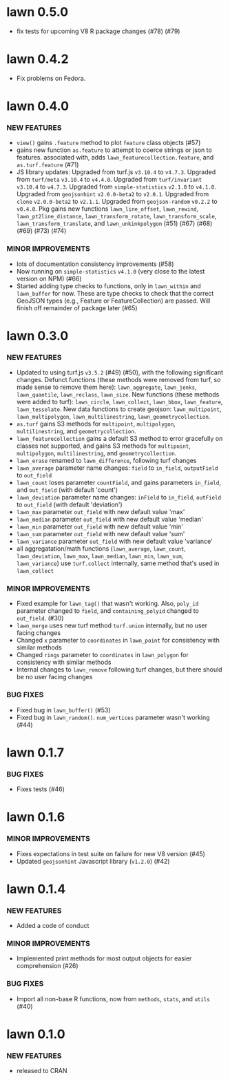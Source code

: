 lawn 0.5.0
==========

- fix tests for upcoming V8 R package changes (#78) (#79)


lawn 0.4.2
==========

- Fix problems on Fedora.


lawn 0.4.0
==========

### NEW FEATURES

* `view()` gains `.feature` method to plot `feature` class objects (#57)
* gains new function `as.feature` to attempt to coerce strings or json
to features. associated with, adds `lawn_featurecollection.feature`, and
`as.turf.feature` (#71)
* JS library updates: Upgraded from turf.js `v3.10.4` to `v4.7.3`. Upgraded from
`turf/meta` `v3.10.4` to `v4.4.0`. Upgraded from `turf/invariant` `v3.10.4` to `v4.7.3`.
Upgraded from `simple-statistics` `v2.1.0` to `v4.1.0`. Upgraded from `geojsonhint`
`v2.0.0-beta2` to `v2.0.1`. Upgraded from `clone` `v2.0.0-beta2` to `v2.1.1`.
Upgraded from `geojson-random` `v0.2.2` to `v0.4.0`. Pkg gains new functions
`lawn_line_offset`, `lawn_rewind`, `lawn_pt2line_distance`,
`lawn_transform_rotate`, `lawn_transform_scale`, `lawn_transform_translate`,
and `lawn_unkinkpolygon` (#51) (#67) (#68) (#69) (#73) (#74)

### MINOR IMPROVEMENTS

* lots of documentation consistency improvements (#58)
* Now running on `simple-statistics` `v4.1.0` (very close to the
latest version on NPM) (#66)
* Started adding type checks to functions, only in `lawn_within` and
`lawn_buffer` for now. These are type checks to check that the correct
GeoJSON types (e.g., Feature or FeatureCollection) are passed. Will finish
off remainder of package later (#65)


lawn 0.3.0
==========

### NEW FEATURES

* Updated to using turf.js `v3.5.2` (#49) (#50), with the following significant
changes. Defunct functions (these methods were removed from turf, so
made sense to remove them here): `lawn_aggregate`, `lawn_jenks`,
`lawn_quantile`, `lawn_reclass`, `lawn_size`. New functions (these methods
were added to turf): `lawn_circle`, `lawn_collect`, `lawn_bbox`,
`lawn_feature`, `lawn_tesselate`. New data functions
to create geojson: `lawn_multipoint`, `lawn_multipolygon`,
`lawn_multilinestring`, `lawn_geometrycollection`.
* `as.turf` gains S3 methods for `multipoint`, `multipolygon`,
`multilinestring`, and `geometrycollection`.
* `lawn_featurecollection` gains a default S3 method to error
gracefully on classes not supported, and gains S3 methods for `multipoint`,
`multipolygon`, `multilinestring`, and `geometrycollection`.
* `lawn_erase` renamed to `lawn_difference`, following turf changes
* `lawn_average` parameter name changes: `field` to `in_field`,
`outputField` to `out_field`
* `lawn_count` loses parameter `countField`, and gains parameters
`in_field`, and `out_field` (with default 'count')
* `lawn_deviation` parameter name changes: `inField` to `in_field`,
`outField` to `out_field` (with default 'deviation')
* `lawn_max` parameter `out_field` with new default value 'max'
* `lawn_median` parameter `out_field` with new default value 'median'
* `lawn_min` parameter `out_field` with new default value 'min'
* `lawn_sum` parameter `out_field` with new default value 'sum'
* `lawn_variance` parameter `out_field` with new default value 'variance'
* all aggregatation/math functions (`lawn_average`, `lawn_count`, `lawn_deviation`,
`lawn_max`, `lawn_median`, `lawn_min`, `lawn_sum`, `lawn_variance`)
use `turf.collect` internally, same method that's used in `lawn_collect`

### MINOR IMPROVEMENTS

* Fixed example for `lawn_tag()` that wasn't working. Also,
`poly_id` parameter changed to `field`, and `containing_polyid`
changed to `out_field`. (#30)
* `lawn_merge` uses new turf method `turf.union` internally, but
no user facing changes
* Changed `x` parameter to `coordinates` in `lawn_point` for
consistency with similar methods
* Changed `rings` parameter to `coordinates` in `lawn_polygon` for
consistency with similar methods
* Internal changes to `lawn_remove` following turf changes, but
there should be no  user facing changes

### BUG FIXES

* Fixed bug in `lawn_buffer()` (#53)
* Fixed bug in `lawn_random()`. `num_vertices` parameter wasn't working (#44)


lawn 0.1.7
==========

### BUG FIXES

* Fixes tests (#46)

lawn 0.1.6
==========

### MINOR IMPROVEMENTS

* Fixes expectations in test suite on failure for new V8 version (#45)
* Updated `geojsonhint` Javascript library (`v1.2.0`) (#42)

lawn 0.1.4
==========

### NEW FEATURES

* Added a code of conduct

### MINOR IMPROVEMENTS

* Implemented print methods for most output objects for easier
comprehension (#26)

### BUG FIXES

* Import all non-base R functions, now from `methods`, `stats`,
and `utils` (#40)


lawn 0.1.0
==========

### NEW FEATURES

* released to CRAN

